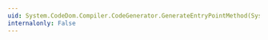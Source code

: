 ```yaml
---
uid: System.CodeDom.Compiler.CodeGenerator.GenerateEntryPointMethod(System.CodeDom.CodeEntryPointMethod,System.CodeDom.CodeTypeDeclaration)
internalonly: False
---
```

